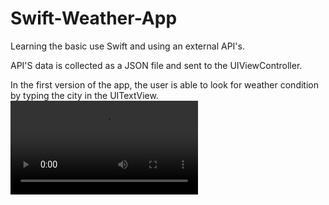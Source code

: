# Swift-Weather-App
Learning the basic use Swift and using an external API's. 

API'S data is collected as a JSON file and sent to the UIViewController.

In the first version of the app, the user is able to look for weather condition by typing the city in the UITextView.
![Board](https://github.com/crisapal/Swift-Weather-App/blob/main/Meteo%20App%201.0.mov)



